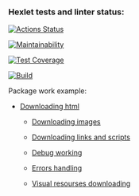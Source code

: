 ### Hexlet tests and linter status:

[![Actions Status](https://github.com/AlexanderAverin/backend-project-lvl3/workflows/hexlet-check/badge.svg)](https://github.com/AlexanderAverin/backend-project-lvl3/actions)

[![Maintainability](https://api.codeclimate.com/v1/badges/f1ac3cba68da737ea3cf/maintainability)](https://codeclimate.com/github/AlexanderAverin/backend-project-lvl3/maintainability)

[![Test Coverage](https://api.codeclimate.com/v1/badges/f1ac3cba68da737ea3cf/test_coverage)](https://codeclimate.com/github/AlexanderAverin/backend-project-lvl3/test_coverage)

[![Build](https://github.com/AlexanderAverin/backend-project-lvl3/actions/workflows/build.yaml/badge.svg)](https://github.com/AlexanderAverin/backend-project-lvl3/actions/workflows/build.yaml)

Package work example:

* [Downloading html](https://asciinema.org/a/TUJZIZY3ZZE1QG2M7eDArEwK4)

    * [Downloading images](https://asciinema.org/a/KAo2Zth9iGvIpauvTCPnqGbyt)

    * [Downloading links and scripts](https://asciinema.org/a/iDVTpqcMVfFTMsbn1mx9cv1VM)

    * [Debug working](https://asciinema.org/a/LdZg1JEhRcvGmekAMzQyJKsVl)

    * [Errors handling](https://asciinema.org/a/enqdjgjcUn7be9oLAX1WTPMyb) 

    * [Visual resourses downloading](https://asciinema.org/a/NUeG6UF8mxCVX21fLVz9B5HC1)
